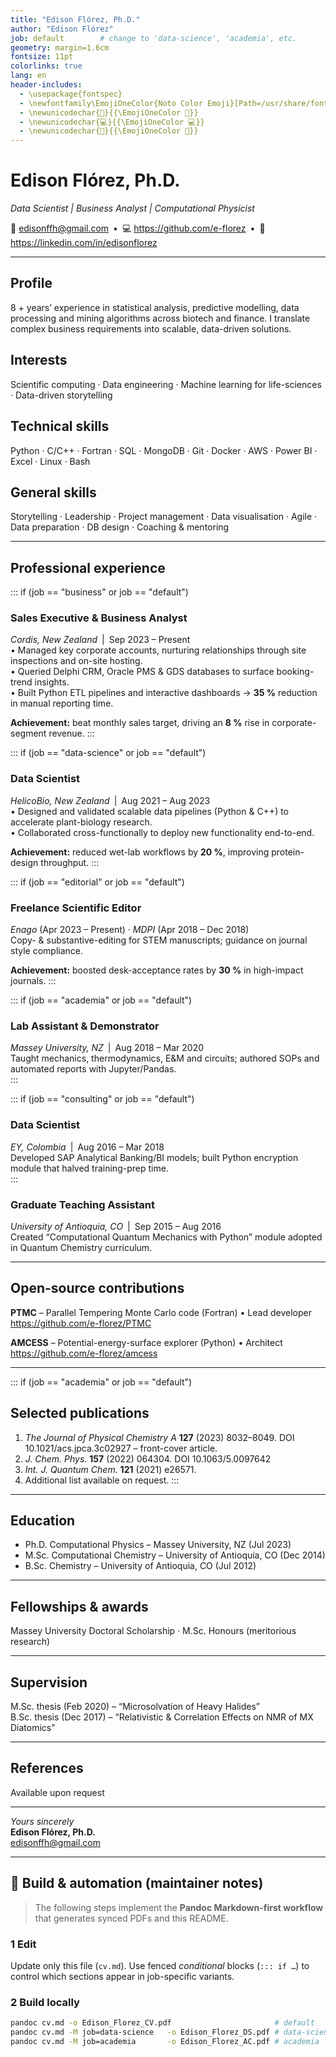 ```yaml
---
title: "Edison Flórez, Ph.D."
author: "Edison Flórez"
job: default        # change to 'data-science', 'academia', etc.
geometry: margin=1.6cm
fontsize: 11pt
colorlinks: true
lang: en
header-includes:
  - \usepackage{fontspec}
  - \newfontfamily\EmojiOneColor{Noto Color Emoji}[Path=/usr/share/fonts/truetype/noto/]
  - \newunicodechar{📧}{{\EmojiOneColor 📧}}
  - \newunicodechar{💻}{{\EmojiOneColor 💻}}
  - \newunicodechar{🔗}{{\EmojiOneColor 🔗}}
---
```


# Edison Flórez, Ph.D.  
*Data Scientist | Business Analyst | Computational Physicist*  

📧 edisonffh@gmail.com • 💻 <https://github.com/e-florez> • 🔗 <https://linkedin.com/in/edisonflorez>

---

## Profile
8 + years’ experience in statistical analysis, predictive modelling, data processing and mining algorithms across biotech and finance. I translate complex business requirements into scalable, data-driven solutions.

## Interests
Scientific computing · Data engineering · Machine learning for life-sciences · Data-driven storytelling

## Technical skills
Python · C/C++ · Fortran · SQL · MongoDB · Git · Docker · AWS · Power BI · Excel · Linux · Bash  

## General skills
Storytelling · Leadership · Project management · Data visualisation · Agile · Data preparation · DB design · Coaching & mentoring

---

## Professional experience

::: if (job == "business" or job == "default")
### Sales Executive & Business Analyst  
*Cordis, New Zealand* | Sep 2023 – Present  
• Managed key corporate accounts, nurturing relationships through site inspections and on-site hosting.  
• Queried Delphi CRM, Oracle PMS & GDS databases to surface booking-trend insights.  
• Built Python ETL pipelines and interactive dashboards → **35 %** reduction in manual reporting time.  

**Achievement:** beat monthly sales target, driving an **8 %** rise in corporate-segment revenue.
:::

::: if (job == "data-science" or job == "default")
### Data Scientist  
*HelicoBio, New Zealand* | Aug 2021 – Aug 2023  
• Designed and validated scalable data pipelines (Python & C++) to accelerate plant-biology research.  
• Collaborated cross-functionally to deploy new functionality end-to-end.  

**Achievement:** reduced wet-lab workflows by **20 %**, improving protein-design throughput.
:::

::: if (job == "editorial" or job == "default")
### Freelance Scientific Editor  
*Enago* (Apr 2023 – Present) · *MDPI* (Apr 2018 – Dec 2018)  
Copy- & substantive-editing for STEM manuscripts; guidance on journal style compliance.  

**Achievement:** boosted desk-acceptance rates by **30 %** in high-impact journals.
:::

::: if (job == "academia" or job == "default")
### Lab Assistant & Demonstrator  
*Massey University, NZ* | Aug 2018 – Mar 2020  
Taught mechanics, thermodynamics, E&M and circuits; authored SOPs and automated reports with Jupyter/Pandas.  
:::

::: if (job == "consulting" or job == "default")
### Data Scientist  
*EY, Colombia* | Aug 2016 – Mar 2018  
Developed SAP Analytical Banking/BI models; built Python encryption module that halved training-prep time.  
:::

### Graduate Teaching Assistant  
*University of Antioquia, CO* | Sep 2015 – Aug 2016  
Created “Computational Quantum Mechanics with Python” module adopted in Quantum Chemistry curriculum.

---

## Open-source contributions
**PTMC** – Parallel Tempering Monte Carlo code (Fortran) • Lead developer  
<https://github.com/e-florez/PTMC>  

**AMCESS** – Potential-energy-surface explorer (Python) • Architect  
<https://github.com/e-florez/amcess>

---

::: if (job == "academia" or job == "default")
## Selected publications
1. *The Journal of Physical Chemistry A* **127** (2023) 8032–8049. DOI 10.1021/acs.jpca.3c02927 – front-cover article.  
2. *J. Chem. Phys.* **157** (2022) 064304. DOI 10.1063/5.0097642  
3. *Int. J. Quantum Chem.* **121** (2021) e26571.  
4. Additional list available on request.
:::

---

## Education
* Ph.D. Computational Physics – Massey University, NZ (Jul 2023)  
* M.Sc. Computational Chemistry – University of Antioquia, CO (Dec 2014)  
* B.Sc. Chemistry – University of Antioquia, CO (Jul 2012)  

---

## Fellowships & awards
Massey University Doctoral Scholarship · M.Sc. Honours (meritorious research)

---

## Supervision
M.Sc. thesis (Feb 2020) – “Microsolvation of Heavy Halides”  
B.Sc. thesis (Dec 2017) – “Relativistic & Correlation Effects on NMR of MX Diatomics”

---

## References
Available upon request

---

_Yours sincerely_  
**Edison Flórez, Ph.D.**  
edisonffh@gmail.com

---

## 🔧 Build & automation (maintainer notes)

> The following steps implement the **Pandoc Markdown-first workflow** that
> generates synced PDFs and this README.

### 1  Edit
Update only this file (`cv.md`). Use fenced *conditional* blocks (`::: if …`) to control which sections appear in job-specific variants.

### 2  Build locally
```bash
pandoc cv.md -o Edison_Florez_CV.pdf                       # default
pandoc cv.md -M job=data-science   -o Edison_Florez_DS.pdf # data-science
pandoc cv.md -M job=academia       -o Edison_Florez_AC.pdf # academia